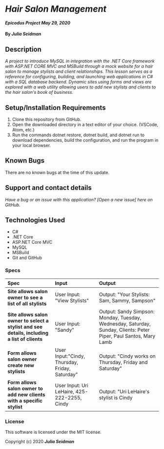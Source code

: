 # _Hair Salon Management_

#### _Epicodus Project May 29, 2020_

#### By _**Julia Seidman**_


## Description

_A project to introduce MySQL in integration with the .NET Core framework with ASP.NET CORE MVC and MSBuild through a mock website for a hair salon to manage stylists and client relationships. This lesson serves as a reference for configuring, building, and launching web applications in C# with a SQL database backend. Dynamic sites using forms and views are explored with a web utility allowing users to add new stylists and clients to the hair salon's book of business._

## Setup/Installation Requirements

1. Clone this repository from GitHub.
2. Open the downloaded directory in a text editor of your choice.
  (VSCode, Atom, etc.)
3. Run the commands dotnet restore, dotnet build, and dotnet run to download dependencies, build the configuration, and run the program in your local browser.

## Known Bugs

There are no known bugs at the time of this update.

## Support and contact details

_Have a bug or an issue with this application? [Open a new issue] here on GitHub._

## Technologies Used

* C#
* .NET Core
* ASP.NET Core MVC
* MySQL
* MSBuild
* Git and GitHub

### Specs
| Spec | Input | Output |
| :------------- | :------------- | :------------- |
| **Site allows salon owner to see a list of all stylists** | User Input: "View Stylists" | Output: "Your Stylists: Sam, Sammy, Sampson" |
| **Site allows salon owner to select a stylist and see details, including a list of clients** | User Input: "Sandy" | Output: Sandy Simpson: Monday, Tuesday, Wednesday, Saturday, Sunday, Clients: Peter Piper, Paul Santos, Mary Lamb|
| **Form allows salon owner create new stylists** | User Input:"Cindy, Thursday, Friday, Saturday" | Output: "Cindy works on Thursday, Friday and Saturday"|
| **Form allows salon owner to add new clients with a specific stylist** | User Input: Uri LeHaire, 425-222-2255, Cindy | Output: "Uri LeHaire's stylist is Cindy |


### License
This software is licensed under the MIT license.

Copyright (c) 2020 **_Julia Seidman_**